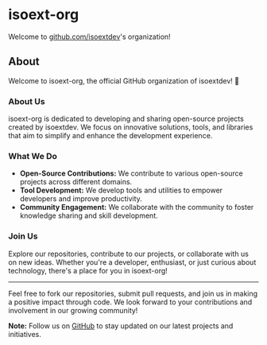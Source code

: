 # isoext-org

Welcome to [github.com/isoextdev](https://github.com/isoextdev)'s organization!

## About

Welcome to isoext-org, the official GitHub organization of isoextdev! 🚀

### About Us

isoext-org is dedicated to developing and sharing open-source projects created by isoextdev. We focus on innovative solutions, tools, and libraries that aim to simplify and enhance the development experience.

### What We Do

- **Open-Source Contributions:** We contribute to various open-source projects across different domains.
- **Tool Development:** We develop tools and utilities to empower developers and improve productivity.
- **Community Engagement:** We collaborate with the community to foster knowledge sharing and skill development.

### Join Us

Explore our repositories, contribute to our projects, or collaborate with us on new ideas. Whether you're a developer, enthusiast, or just curious about technology, there's a place for you in isoext-org!

---

Feel free to fork our repositories, submit pull requests, and join us in making a positive impact through code. We look forward to your contributions and involvement in our growing community!

**Note:** Follow us on [GitHub](https://github.com/isoext-org) to stay updated on our latest projects and initiatives.

